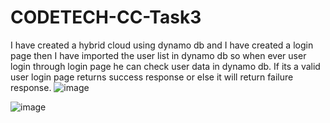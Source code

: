 # CODETECH-CC-Task3
I have created a hybrid cloud using dynamo db and I have created a login page then I have imported the user list in dynamo db so when ever user login through login page he can check user data in dynamo db. If its a valid user login page returns success response or else it will return failure response.
![image](https://github.com/user-attachments/assets/e356f3d7-a938-4350-9f2f-e765e0a946dc)

![image](https://github.com/user-attachments/assets/b54d9171-619e-4a12-ae57-c09881f71b5b)

